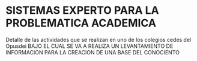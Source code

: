 SISTEMAS EXPERTO PARA LA PROBLEMATICA ACADEMICA
===

Detalle de las actividades que se realizan en uno de los colegios cedes del Opusdei BAJO EL CUAL SE VA A REALIZA UN LEVANTAMIENTO DE INFORMACION PARA LA CREACION DE UNA BASE DEL CONOCIENTO
